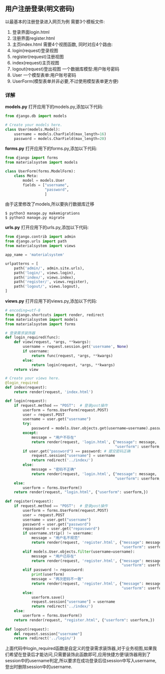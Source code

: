 ## 用户注册登录(明文密码)
以最基本的注册登录进入网页为例
需要3个模板文件:
1. 登录界面login.html
2. 注册界面register.html
3. 主页index.html
需要4个视图函数, 同时对应4个路由:
1. login(request)登录视图
2. register(request)注册视图
3. index(request)主页视图
4. logout(request)登出视图
一个数据库模型:用户账号密码
1. User
一个模型表单:用户账号密码
1. UserForm(模型表单并非必要,不过使用模型表单更方便)

### 详解
**models.py**
打开应用下的models.py,添加以下代码:
```python
from django.db import models

# Create your models here.
class User(models.Model):
    username = models.CharField(max_length=16)
    password = models.CharField(max_length=20)
```

**forms.py**
打开应用下的forms.py,添加以下代码:
```python
from django import forms
from materialsystem import models

class UserForm(forms.ModelForm):
    class Meta:
        model = models.User
        fields = ["username",
                  "password",
                  ]
```
由于这里修改了models,所以要执行数据库迁移
```shell
$ python3 manage.py makemigrations
$ python3 manage.py migrate
```

**urls.py**
打开应用下的urls.py,添加以下代码:
```python
from django.contrib import admin
from django.urls import path
from materialsystem import views

app_name = 'materialsystem'

urlpatterns = [
    path('admin/', admin.site.urls),
    path('login/', views.login),
    path('index/', views.index),
    path('register/', views.register),
    path('logout/', views.logout),
]
```

**views.py**
打开应用下的views.py,添加以下代码:
```python
# encoding=utf-8
from django.shortcuts import render, redirect
from materialsystem import models
from materialsystem import forms

# 登录需求装饰器
def login_required(func):
    def view(request, *args, **kwargs):
        username = request.session.get('username', None)
        if username:
            return func(request, *args, **kwargs)
        else:
            return login(request, *args, **kwargs)
    return view

# Create your views here.
@login_required
def index(request):
    return render(request, 'index.html')

def login(request):
    if request.method == "POST":  # 登录post操作
        userform = forms.UserForm(request.POST)
        user = request.POST
        username = user.get("username")
        try:
            password = models.User.objects.get(username=username).password
        except:
            message = "用户不存在"
            return render(request, 'login.html', {"message": message, 
                                                  "userform": userform,})
        if user.get("password") == password: # 提交密码正确
            request.session["username"] = username
            return redirect('../index/')
        else:
            message = "密码不正确"
            return render(request, 'login.html', {"message": message, 
                                                  "userform": userform,})
    else:
        userform = forms.UserForm()
    return render(request, "login.html", {"userform": userform,})
  
def register(request):
    if request.method == "POST":  # 登录post操作
        userform = forms.UserForm(request.POST)
        user = request.POST
        username = user.get("username")
        password = user.get("password")
        repassword = user.get("repassword")
        if username.strip() != username:
            message = "用户名不规范"
            return render(request, 'register.html', {"message": message, 
                                                     "userform": userform,})
        elif models.User.objects.filter(username=username):
            message = "用户已存在"
            return render(request, 'register.html', {"message": message, 
                                                     "userform": userform,})
        elif password != repassword:
            print(userform)
            message = "两次密码不一致"
            return render(request, 'register.html', {"message": message, 
                                                     "userform": userform,})
        else:
            userform.save()
            request.session["username"] = username
            return redirect('../index/')
    else:
        userform = forms.UserForm()
    return render(request, "register.html", {"userform": userform,})
  
def logout(request):
    del request.session["username"]
    return redirect('../login/')
```
上面代码中login_required函数是自定义的登录需求装饰器,对于业务视图,如果我们希望在登录后才能访问,只需要装饰此函数即可,应用快捷方便!装饰器用到了session中的username判定,所以要求在成功登录后往session中写入username,登出时删除session中的username.


